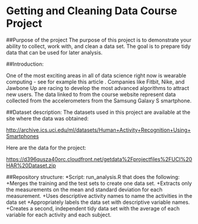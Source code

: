 # Getting and Cleaning Data Course Project

##Purpose of the project
The purpose of this project is to demonstrate your ability to collect, work with, and clean a data set. The goal is to prepare tidy data that can be used for later analysis.

##Introduction:

One of the most exciting areas in all of data science right now is wearable computing - see for example this article . Companies like Fitbit, Nike, and Jawbone Up are racing to develop the most advanced algorithms to attract new users. The data linked to from the course website represent data collected from the accelerometers from the Samsung Galaxy S smartphone. 

##Dataset description: 
The datasets used in this project are available at the site where the data was obtained:

http://archive.ics.uci.edu/ml/datasets/Human+Activity+Recognition+Using+Smartphones

Here are the data for the project:

https://d396qusza40orc.cloudfront.net/getdata%2Fprojectfiles%2FUCI%20HAR%20Dataset.zip

##Repository structure:
*Script: run_analysis.R that does the following:
+Merges the training and the test sets to create one data set.
+Extracts only the measurements on the mean and standard deviation for each measurement.
+Uses descriptive activity names to name the activities in the data set
+Appropriately labels the data set with descriptive variable names.
+Creates a second, independent tidy data set with the average of each variable for each activity and each subject.